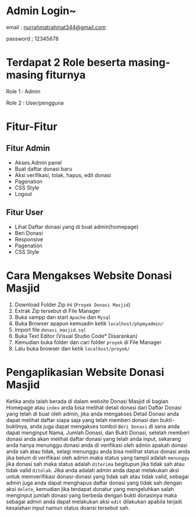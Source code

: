 # Admin Login~
email : nurrahmatrahmat344@gmail.com

password ; 12345678

# Terdapat 2 Role beserta masing-masing fiturnya
Role 1 : Admin

Role 2 : User/pengguna

# Fitur-Fitur
## Fitur Admin
- Akses Admin panel
- Buat daftar donasi baru
- Aksi verifikasi, tolak, hapus, edit donasi
- Pagenation
- CSS Style
- Logout
## Fitur User
- Lihat Daftar donasi yang di buat admin(homepage)
- Beri Donasi
- Responsive
- Pagenation
- CSS Style

# Cara Mengakses Website Donasi Masjid
1. Download Folder Zip ini (`Proyek Donasi Masjid`)
2. Extrak Zip tersebut di File Manager
3. Buka xampp dan start `Apache` dan `Mysql`
4. Buka Browser apapun kemuadin ketik `localhost/phpmyadmin/`
5. Import file `donasi_masjid.sql`
6. Buka Text Editor (Visual Studio Code* Disarankan)
7. Kemudian buka folder dan cari folder `proyek` di File Manager
8. Lalu buka browser dan ketik `localhost/proyek/`
# Pengaplikasian Website Donasi Masjid
Ketika anda talah berada di dalam website Donasi Masjid di bagian Homepage atau `index` anda bisa melihat detail donasi dari Daftar Donasi yang telah di buat oleh admin, jika anda mengakses Detail Donasi anda dapat melihat daftar siapa saja yang telah memberi donasi dan bukti-buktinya, anda juga dapat mengakses tombol `Beri Donasi` di sana anda dapat menginput Nama, Jumlah Donasi, dan Bukti Donasi, setelah memberi donasi anda akan melihat daftar donasi yang telah anda input, sekarang anda hanya menunggu donasi anda di verifikasi oleh admin apakah donasi anda sah atau tidak, selagi menunggu anda bisa melihat status donasi anda jika belum di verifikasi oleh admin maka status yang tampil adalah `menunggu` jika donasi sah maka status adalah `diterima` begitupun jika tidak sah atau tidak valid `ditolak`. Jika anda adalah admin anda dapat melakukan aksi untuk memverifikasi donasi-donasi yang tidak sah atau tidak valid, sebagai admin juga anda dapat menghapus daftar donasi yang tidak sah dengan aksi `delete`, kemudian jika terdapat donatur yang mengeluhkan salah menginput jumlah donasi yang berbeda dengan bukti donasinya maka sebagai admin anda dapat melakukan aksi `edit` dilakukan apabila terjadi kesalahan input namun status doansi tersebut sah.
